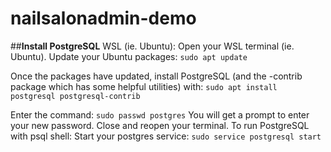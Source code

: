 # nailsalonadmin-demo

##**Install PostgreSQL**
WSL (ie. Ubuntu):
Open your WSL terminal (ie. Ubuntu).
Update your Ubuntu packages:
```sudo apt update```

Once the packages have updated, install PostgreSQL (and the -contrib package which has some helpful utilities) with: 
```sudo apt install postgresql postgresql-contrib```

Enter the command: ```sudo passwd postgres```
You will get a prompt to enter your new password.
Close and reopen your terminal.
To run PostgreSQL with psql shell:
Start your postgres service: ```sudo service postgresql start```
